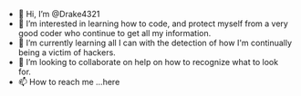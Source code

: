 - 👋 Hi, I’m @Drake4321
- 👀 I’m interested in learning how to code, and protect myself from a very good coder who continue to get all my information.
- 🌱 I’m currently learning all I can with the detection of how  I'm continually being a victim of hackers.
- 💞️ I’m looking to collaborate on help on how to recognize what to look for.
- 📫 How to reach me ...here

<!---
Drake4321/Drake4321 is a ✨ special ✨ repository because its `README.md` (this 

file) appears on your GitHub profile.
You can click the Preview link to take a look at your changes.
--->

